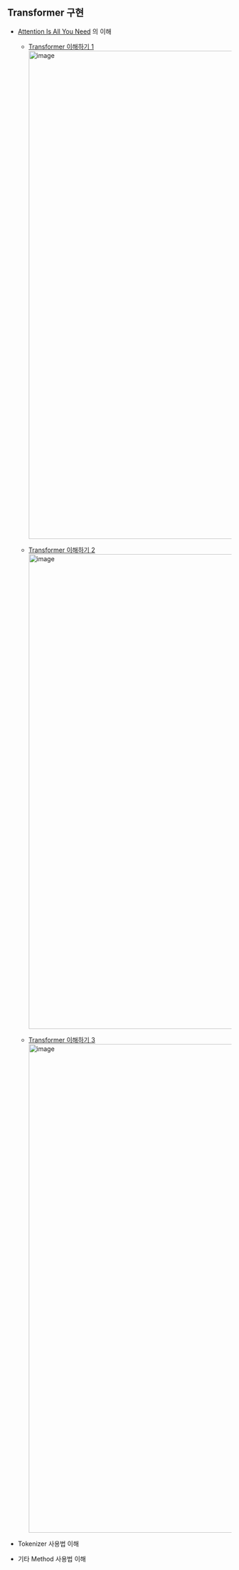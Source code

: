 ## Transformer 구현
 - [Attention Is All You Need](https://arxiv.org/pdf/1706.03762) 의 이해
   - [Transformer 이해하기 1](https://enjoy-zero-to-one.tistory.com/69)
     <img width="1094" alt="image" src="https://github.com/MangooH/Deep_learning/assets/88866306/e07f4e55-c8ec-4eb2-9c52-f89ac0b8501a">

   - [Transformer 이해하기 2](https://enjoy-zero-to-one.tistory.com/71)
     <img width="1064" alt="image" src="https://github.com/MangooH/Deep_learning/assets/88866306/ffc7c835-4e04-4c60-b80a-78dfd8d51cb5">

   - [Transformer 이해하기 3](https://enjoy-zero-to-one.tistory.com/77)
     <img width="1095" alt="image" src="https://github.com/MangooH/Deep_learning/assets/88866306/839e3f0d-3948-45f9-bf10-2a11c91ef531">

 - Tokenizer 사용법 이해
 - 기타 Method 사용법 이해
